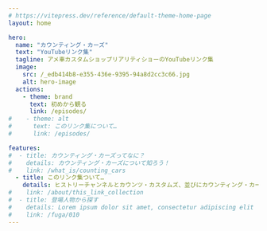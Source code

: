 ```yaml
---
# https://vitepress.dev/reference/default-theme-home-page
layout: home

hero:
  name: "カウンティング・カーズ"
  text: "YouTubeリンク集"
  tagline: アメ車カスタムショップリアリティショーのYouTubeリンク集
  image:
    src: /_edb414b8-e355-436e-9395-94a8d2cc3c66.jpg
    alt: hero-image
  actions:
    - theme: brand
      text: 初めから観る
      link: /episodes/
#    - theme: alt
#      text: このリンク集について…
#      link: /episodes/

features:
#  - title: カウンティング・カーズってなに？
#    details: カウンティング・カーズについて知ろう！
#    link: /what_is/counting_cars
  - title: このリンク集ついて…
    details: ヒストリーチャンネルとカウンツ・カスタムズ、並びにカウンティング・カーズの制作に関わったすべての人に敬意と感謝を表し、その優れた功績を称えます。<br><br>このリンク集からご覧いただけるYouTube動画の著作権は、ヒストリーチャンネル公式(https://www.youtube.com/@HISTORYjp)が所有しています。<br>また、すべての動画はヒストリーチャンネル公式によってYouTubeにアップされたものです。<br><br>このリンク集はヒストリーチャンネルとは一切関係ありません。<br>また、著作権者の権利を侵害する目的も一切ありません。<br>ヒストリーチャンネルとカウンツ・カスタムズ、カウンティング・カーズの素晴らしさを主に日本国内向けに広めようとするものです。<br><br>このリンク集は、管理人(https://github.com/yoocda-CentOS6)により非公式かつ個人的に作成されました。
#    link: /about/this_link_collection
#  - title: 登場人物から探す
#    details: Lorem ipsum dolor sit amet, consectetur adipiscing elit
#    link: /fuga/010
---
```


